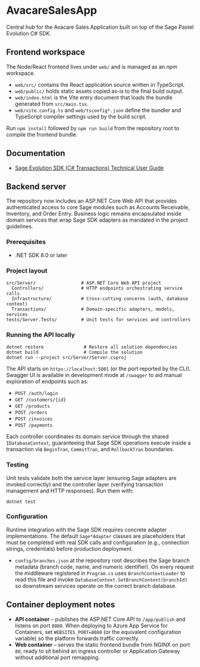 # AvacareSalesApp

Central hub for the Avacare Sales Application built on top of the Sage Pastel Evolution C# SDK.

## Frontend workspace
The Node/React frontend lives under `web/` and is managed as an npm workspace.

- `web/src/` contains the React application source written in TypeScript.
- `web/public/` holds static assets copied as-is to the final build output.
- `web/index.html` is the Vite entry document that loads the bundle generated from `src/main.tsx`.
- `web/vite.config.ts` and `web/tsconfig*.json` define the bundler and TypeScript compiler settings used by the build script.

Run `npm install` followed by `npm run build` from the repository root to compile the frontend bundle.

## Documentation
- [Sage Evolution SDK (C# Transactions) Technical User Guide](docs/transactions/sage-evolution-sdk-transactions.md)

## Backend server

The repository now includes an ASP.NET Core Web API that provides authenticated access to core Sage modules such as Accounts Receivable, Inventory, and Order Entry. Business logic remains encapsulated inside domain services that wrap Sage SDK adapters as mandated in the project guidelines.

### Prerequisites

- .NET SDK 8.0 or later

### Project layout

```
src/Server/                 # ASP.NET Core Web API project
  Controllers/              # HTTP endpoints orchestrating service calls
  Infrastructure/           # Cross-cutting concerns (auth, database context)
  Transactions/             # Domain-specific adapters, models, services
tests/Server.Tests/         # Unit tests for services and controllers
```

### Running the API locally

```
dotnet restore               # Restore all solution dependencies
dotnet build                 # Compile the solution
dotnet run --project src/Server/Server.csproj
```

The API starts on `https://localhost:5001` (or the port reported by the CLI). Swagger UI is available in development mode at `/swagger` to aid manual exploration of endpoints such as:

- `POST /auth/login`
- `GET /customers/{id}`
- `GET /products`
- `POST /orders`
- `POST /invoices`
- `POST /payments`

Each controller coordinates its domain service through the shared `IDatabaseContext`, guaranteeing that Sage SDK operations execute inside a transaction via `BeginTran`, `CommitTran`, and `RollbackTran` boundaries.

### Testing

Unit tests validate both the service layer (ensuring Sage adapters are invoked correctly) and the controller layer (verifying transaction management and HTTP responses). Run them with:

```
dotnet test
```

### Configuration

Runtime integration with the Sage SDK requires concrete adapter implementations. The default `Sage*Adapter` classes are placeholders that must be completed with real SDK calls and configuration (e.g., connection strings, credentials) before production deployment.

- `config/branches.json` at the repository root describes the Sage branch metadata (branch code, name, and numeric identifier). On every request the middleware registered in `Program.cs` uses `BranchContextLoader` to read this file and invoke `DatabaseContext.SetBranchContext(branchId)` so downstream services operate on the correct branch database.

## Container deployment notes

- **API container** – publishes the ASP.NET Core API to `/app/publish` and listens on port `8080`. When deploying to Azure App Service for Containers, set `WEBSITES_PORT=8080` (or the equivalent configuration variable) so the platform forwards traffic correctly.
- **Web container** – serves the static frontend bundle from NGINX on port `80`, ready to sit behind an ingress controller or Application Gateway without additional port remapping.

